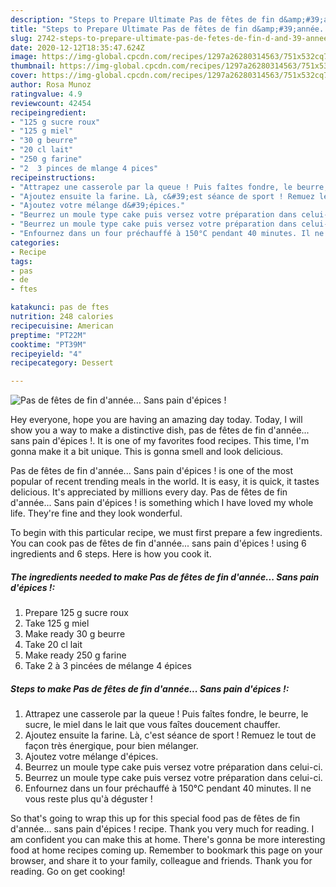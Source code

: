 ```yaml
---
description: "Steps to Prepare Ultimate Pas de fêtes de fin d&amp;#39;année... Sans pain d&amp;#39;épices !"
title: "Steps to Prepare Ultimate Pas de fêtes de fin d&amp;#39;année... Sans pain d&amp;#39;épices !"
slug: 2742-steps-to-prepare-ultimate-pas-de-fetes-de-fin-d-and-39-annee-sans-pain-d-and-39-epices
date: 2020-12-12T18:35:47.624Z
image: https://img-global.cpcdn.com/recipes/1297a26280314563/751x532cq70/pas-de-fetes-de-fin-dannee-sans-pain-depices-photo-principale-de-la-recette.jpg
thumbnail: https://img-global.cpcdn.com/recipes/1297a26280314563/751x532cq70/pas-de-fetes-de-fin-dannee-sans-pain-depices-photo-principale-de-la-recette.jpg
cover: https://img-global.cpcdn.com/recipes/1297a26280314563/751x532cq70/pas-de-fetes-de-fin-dannee-sans-pain-depices-photo-principale-de-la-recette.jpg
author: Rosa Munoz
ratingvalue: 4.9
reviewcount: 42454
recipeingredient:
- "125 g sucre roux"
- "125 g miel"
- "30 g beurre"
- "20 cl lait"
- "250 g farine"
- "2  3 pinces de mlange 4 pices"
recipeinstructions:
- "Attrapez une casserole par la queue ! Puis faîtes fondre, le beurre, le sucre, le miel dans le lait que vous faîtes doucement chauffer."
- "Ajoutez ensuite la farine. Là, c&#39;est séance de sport ! Remuez le tout de façon très énergique, pour bien mélanger."
- "Ajoutez votre mélange d&#39;épices."
- "Beurrez un moule type cake puis versez votre préparation dans celui-ci."
- "Beurrez un moule type cake puis versez votre préparation dans celui-ci."
- "Enfournez dans un four préchauffé à 150°C pendant 40 minutes. Il ne vous reste plus qu&#39;à déguster !"
categories:
- Recipe
tags:
- pas
- de
- ftes

katakunci: pas de ftes 
nutrition: 248 calories
recipecuisine: American
preptime: "PT22M"
cooktime: "PT39M"
recipeyield: "4"
recipecategory: Dessert

---
```



![Pas de fêtes de fin d&#39;année... Sans pain d&#39;épices !](https://img-global.cpcdn.com/recipes/1297a26280314563/751x532cq70/pas-de-fetes-de-fin-dannee-sans-pain-depices-photo-principale-de-la-recette.jpg)

Hey everyone, hope you are having an amazing day today. Today, I will show you a way to make a distinctive dish, pas de fêtes de fin d&#39;année... sans pain d&#39;épices !. It is one of my favorites food recipes. This time, I'm gonna make it a bit unique. This is gonna smell and look delicious.



Pas de fêtes de fin d&#39;année... Sans pain d&#39;épices ! is one of the most popular of recent trending meals in the world. It is easy, it is quick, it tastes delicious. It's appreciated by millions every day. Pas de fêtes de fin d&#39;année... Sans pain d&#39;épices ! is something which I have loved my whole life. They're fine and they look wonderful.


To begin with this particular recipe, we must first prepare a few ingredients. You can cook pas de fêtes de fin d&#39;année... sans pain d&#39;épices ! using 6 ingredients and 6 steps. Here is how you cook it.

<!--inarticleads1-->

##### The ingredients needed to make Pas de fêtes de fin d&#39;année... Sans pain d&#39;épices !:

1. Prepare 125 g sucre roux
1. Take 125 g miel
1. Make ready 30 g beurre
1. Take 20 cl lait
1. Make ready 250 g farine
1. Take 2 à 3 pincées de mélange 4 épices




<!--inarticleads2-->

##### Steps to make Pas de fêtes de fin d&#39;année... Sans pain d&#39;épices !:

1. Attrapez une casserole par la queue ! Puis faîtes fondre, le beurre, le sucre, le miel dans le lait que vous faîtes doucement chauffer.
1. Ajoutez ensuite la farine. Là, c&#39;est séance de sport ! Remuez le tout de façon très énergique, pour bien mélanger.
1. Ajoutez votre mélange d&#39;épices.
1. Beurrez un moule type cake puis versez votre préparation dans celui-ci.
1. Beurrez un moule type cake puis versez votre préparation dans celui-ci.
1. Enfournez dans un four préchauffé à 150°C pendant 40 minutes. Il ne vous reste plus qu&#39;à déguster !




So that's going to wrap this up for this special food pas de fêtes de fin d&#39;année... sans pain d&#39;épices ! recipe. Thank you very much for reading. I am confident you can make this at home. There's gonna be more interesting food at home recipes coming up. Remember to bookmark this page on your browser, and share it to your family, colleague and friends. Thank you for reading. Go on get cooking!
